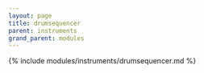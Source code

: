 ```yaml
---
layout: page
title: drumsequencer
parent: instruments
grand_parent: modules
---
```


{% include modules/instruments/drumsequencer.md %}
